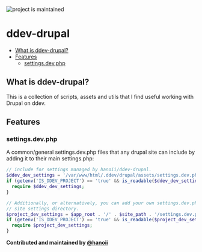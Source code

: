 <!-- [![tests](https://github.com/hanoii/ddev-drupal/actions/workflows/tests.yml/badge.svg)](https://github.com/hanoii/ddev-drupal/actions/workflows/tests.yml) -->

![project is maintained](https://img.shields.io/maintenance/yes/2024.svg)

# ddev-drupal

<!-- toc -->

- [What is ddev-drupal?](#what-is-ddev-drupal)
- [Features](#features)
  * [settings.dev.php](#settingsdevphp)

<!-- tocstop -->

## What is ddev-drupal?

This is a collection of scripts, assets and utils that I find useful working
with Drupal on ddev.

## Features

### settings.dev.php

A common/general settings.dev.php files that any drupal site can include by
adding it to their main settings.php:

```php
// include for settings managed by hanoii/ddev-drupal.
$ddev_dev_settings = '/var/www/html/.ddev/drupal/assets/settings.dev.php';
if (getenv('IS_DDEV_PROJECT') == 'true' && is_readable($ddev_dev_settings)) {
  require $ddev_dev_settings;
}

// Additionally, or alternatively, you can add your own settings.dev.php to your 
// site settings directory.
$project_dev_settings = $app_root . '/' . $site_path . '/settings.dev.php';
if (getenv('IS_DDEV_PROJECT') == 'true' && is_readable($project_dev_settings)) {
  require $project_dev_settings;
}
```

**Contributed and maintained by [@hanoii](https://github.com/hanoii)**
